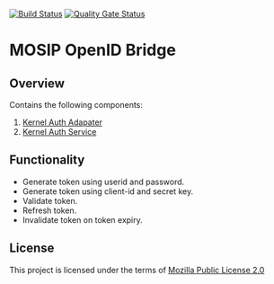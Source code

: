 [![Build Status](https://travis-ci.org/mosip/mosip-openid-bridge.svg?branch=release-1.2.0)](https://travis-ci.org/mosip/mosip-openid-bridge?branch=release-1.2.0)
[![Quality Gate Status](https://sonarcloud.io/api/project_badges/measure?project=mosip_mosip-openid-bridge&metric=alert_status)](https://sonarcloud.io/dashboard?branch=release-1.2.0&id=mosip_mosip-openid-bridge)

# MOSIP OpenID Bridge

## Overview
Contains the following components:

1. [Kernel Auth Adapater](kernel/kernel-auth-adapter)
2. [Kernel Auth Service](kernel/kernel-auth-service)

## Functionality
-  Generate token using userid and password.
-  Generate token using client-id and secret key.
-  Validate token.
-  Refresh token.
-  Invalidate token on token expiry.

## License
This project is licensed under the terms of [Mozilla Public License 2.0](LICENSE)
